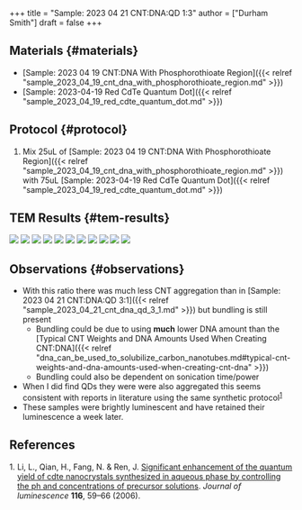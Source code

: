 +++
title = "Sample: 2023 04 21 CNT:DNA:QD 1:3"
author = ["Durham Smith"]
draft = false
+++

## Materials {#materials}

-   [Sample: 2023 04 19 CNT:DNA With Phosphorothioate Region]({{< relref "sample_2023_04_19_cnt_dna_with_phosphorothioate_region.md" >}})
-   [Sample: 2023-04-19 Red CdTe Quantum Dot]({{< relref "sample_2023_04_19_red_cdte_quantum_dot.md" >}})


## Protocol {#protocol}

1.  Mix 25uL of [Sample: 2023 04 19 CNT:DNA With Phosphorothioate Region]({{< relref "sample_2023_04_19_cnt_dna_with_phosphorothioate_region.md" >}}) with 75uL [Sample: 2023-04-19 Red CdTe Quantum Dot]({{< relref "sample_2023_04_19_red_cdte_quantum_dot.md" >}})


## TEM Results {#tem-results}

![](/ox-hugo/TEM_0_2023_04_21_cnt_dna_qd_1_3.jpg)
![](/ox-hugo/TEM_1_2023_04_21_cnt_dna_qd_1_3.jpg)
![](/ox-hugo/TEM_2_2023_04_21_cnt_dna_qd_1_3.jpg)
![](/ox-hugo/TEM_3_2023_04_21_cnt_dna_qd_1_3.jpg)
![](/ox-hugo/TEM_4_2023_04_21_cnt_dna_qd_1_3.jpg)
![](/ox-hugo/TEM_5_2023_04_21_cnt_dna_qd_1_3.jpg)
![](/ox-hugo/TEM_6_2023_04_21_cnt_dna_qd_1_3.jpg)
![](/ox-hugo/TEM_7_2023_04_21_cnt_dna_qd_1_3.jpg)
![](/ox-hugo/TEM_8_2023_04_21_cnt_dna_qd_1_3.jpg)
![](/ox-hugo/TEM_9_2023_04_21_cnt_dna_qd_1_3.jpg)
![](/ox-hugo/TEM_10_2023_04_21_cnt_dna_qd_1_3.jpg)


## Observations {#observations}

-   With this ratio there was much less CNT aggregation than in [Sample: 2023 04 21 CNT:DNA:QD 3:1]({{< relref "sample_2023_04_21_cnt_dna_qd_3_1.md" >}}) but bundling is still present
    -   Bundling could be due to using **much** lower DNA amount than the [Typical CNT Weights and DNA Amounts Used When Creating CNT:DNA]({{< relref "dna_can_be_used_to_solubilize_carbon_nanotubes.md#typical-cnt-weights-and-dna-amounts-used-when-creating-cnt-dna" >}})
    -   Bundling could also be dependent on sonication time/power
-   When I did find QDs they were were also aggregated this seems consistent with reports in literature using the same synthetic protocol<sup><a href="#citeproc_bib_item_1">1</a></sup>
-   These samples were brightly luminescent and have retained their luminescence a week later.

## References

<style>.csl-left-margin{float: left; padding-right: 0em;}
 .csl-right-inline{margin: 0 0 0 1em;}</style><div class="csl-bib-body">
  <div class="csl-entry"><a id="citeproc_bib_item_1"></a>
    <div class="csl-left-margin">1.</div><div class="csl-right-inline">Li, L., Qian, H., Fang, N. &#38; Ren, J. <a href="https://doi.org/10.1016/j.jlumin.2005.03.001">Significant enhancement of the quantum yield of cdte nanocrystals synthesized in aqueous phase by controlling the ph and concentrations of precursor solutions</a>. <i>Journal of luminescence</i> <b>116</b>, 59–66 (2006).</div>
  </div>
</div>
